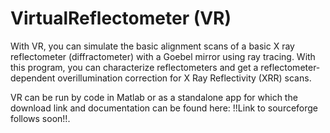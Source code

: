 # VirtualReflectometer (VR)
 With VR, you can simulate the basic alignment scans of a basic X ray reflectometer (diffractometer) with a Goebel mirror using ray tracing.
 With this program, you can characterize reflectometers and get a reflectometer-dependent overillumination correction for X Ray Reflectivity (XRR) scans.
 
 VR can be run by code in Matlab or as a standalone app for which the download link and documentation can be found here: !!Link to sourceforge follows soon!!. 

